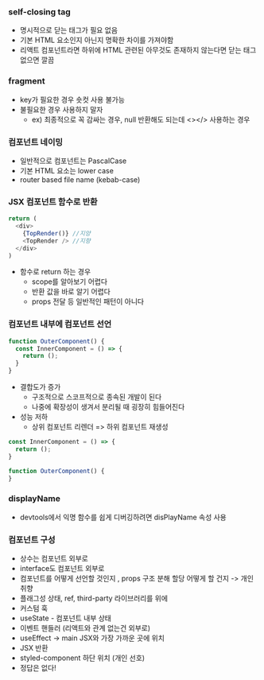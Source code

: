 ### self-closing tag
- 명시적으로 닫는 태그가 필요 없음
- 기본 HTML 요소인지 아닌지 명확한 차이를 가져야함
- 리액트 컴포넌트라면 하위에 HTML 관련된 아무것도 존재하지 않는다면 닫는 태그 없으면 깔끔

### fragment
- key가 필요한 경우 숏컷 사용 불가능
- 불필요한 경우 사용하지 말자
  - ex) 최종적으로 꼭 감싸는 경우, null 반환해도 되는데 <></> 사용하는 경우

### 컴포넌트 네이밍
- 일반적으로 컴포넌트는 PascalCase
- 기본 HTML 요소는 lower case
- router based file name (kebab-case)

### JSX 컴포넌트 함수로 반환
```typescript
return (
  <div>
    {TopRender()} //지양
    <TopRender /> //지향
  </div>
)
```
- 함수로 return 하는 경우
  - scope를 알아보기 어렵다
  - 반환 값을 바로 알기 어렵다
  - props 전달 등 일반적인 패턴이 아니다

### 컴포넌트 내부에 컴포넌트 선언
```typescript
function OuterComponent() {
  const InnerComponent = () => {
    return ();
  }
}
```
- 결합도가 증가
  - 구조적으로 스코프적으로 종속된 개발이 된다
  - 나중에 확장성이 생겨서 분리될 때 굉장히 힘들어진다
- 성능 저하
  - 상위 컴포넌트 리렌더 => 하위 컴포넌트 재생성
```typescript
const InnerComponent = () => {
  return ();
}

function OuterComponent() {
}
```
### displayName
- devtools에서 익명 함수를 쉽게 디버깅하려면 disPlayName 속성 사용

### 컴포넌트 구성
- 상수는 컴포넌트 외부로
- interface도 컴포넌트 외부로
- 컴포넌트를 어떻게 선언할 것인지 , props 구조 분해 할당 어떻게 할 건지 -> 개인 취향
- 플래그성 상태, ref, third-party 라이브러리를 위에
- 커스텀 훅
- useState - 컴포넌트 내부 상태
- 이벤트 핸들러 (리액트와 관계 없는건 외부로)
- useEffect -> main JSX와 가장 가까운 곳에 위치
- JSX 반환
- styled-component 하단 위치 (개인 선호)
- 정답은 없다!
